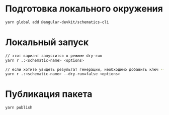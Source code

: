 # Подготовка локального окружения
```bash
yarn global add @angular-devkit/schematics-cli
```
# Локальный запуск
```bash
// этот вариант запустится в режиме dry-run
yarn r .:<schematic-name> <options> 
```

```bash
// если хотите увидеть результат генерации, необходимо добавить ключ --dry-run=false
yarn r .:<schematic-name> --dry-run=false <options> 
```

# Публикация пакета
```bash
yarn publish
```
